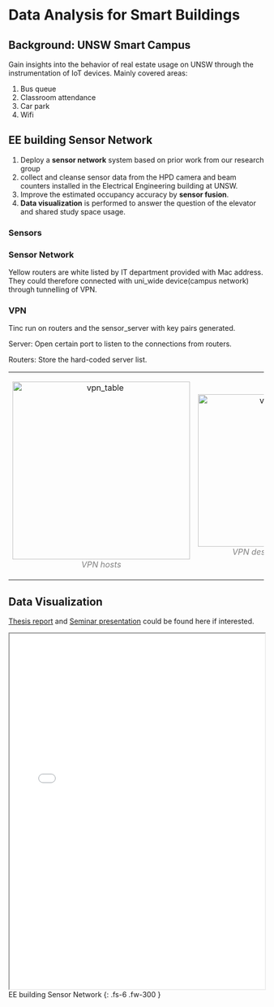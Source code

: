 # Data Analysis for Smart Buildings


## Background: UNSW Smart Campus

Gain insights into the behavior of real estate usage on UNSW  through the instrumentation of IoT devices. Mainly covered areas: 

1. Bus queue
2. Classroom attendance
3. Car park
4. Wifi

## EE building Sensor Network
1. Deploy a **sensor network** system based on prior work from our research group
2. collect and cleanse sensor data from the HPD camera and beam counters installed in the Electrical Engineering building at UNSW.  
3. Improve the estimated occupancy accuracy by **sensor fusion**.
4. **Data visualization** is performed to answer the question of the elevator and shared study space usage.

### Sensors 
<!-- <p align = "center">
<img src="/assets/image/smartcampus/sensors.png" alt="sensors" class="inline"/>
<em>Beam counter and Human counting camera</em>
</p>

<p align = "center">
<img src="/assets/image/smartcampus/device_statistics.PNG" alt="sensors" class="inline"/>
<br>
<em>Device installation covering labs, meeting rooms and corridors </em>
</p> -->

### Sensor Network 
Yellow routers are white listed by IT department provided with Mac address. They could therefore connected with uni_wide device(campus network) through tunnelling of VPN.

### VPN 
Tinc run on routers and the sensor_server with key pairs generated.

Server: Open certain port to listen to the connections from routers.

Routers: Store the hard-coded server list.

<table><tr>
<td> 
  <p align="center">
    <img alt="vpn_table" src="/assets/image/smartcampus/vpn_hosts.PNG" width="350">
    <br>
    <em style="color: grey">VPN hosts</em>
  </p> 
</td>
<td> 
  <p align="center">
    <img alt="vpn_table" src="/assets/image/smartcampus/vpn_table.PNG" width="300">
    <br>
    <em style="color: grey">VPN description table</em>
  </p> 
</td>
</tr></table>

##  Data Visualization  
<a href="/assets/thesis/Thesis_Report.pdf">Thesis report</a> and  <a href="/assets/thesis/Seminar.pdf">Seminar presentation</a> could be found here if interested.
<iframe width="100%" height="700" src="/assets/thesis/poster.pdf">If you are seeing this text, the preview of the CV failed. Most likely this happened because your browser does not support this technical feature. In this case, please download the CV using the link above.</iframe>
EE building Sensor Network
{: .fs-6 .fw-300 }
